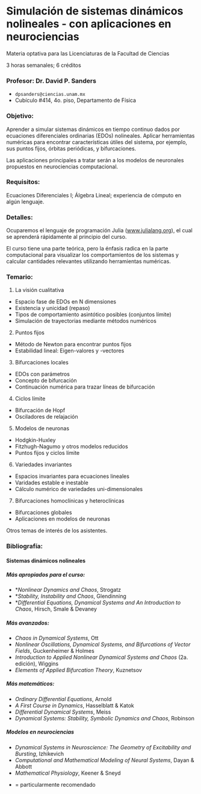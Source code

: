 # Simulación de sistemas dinámicos nolineales - con aplicaciones en neurociencias

Materia optativa para las Licenciaturas de la Facultad de Ciencias

3 horas semanales; 6 créditos


### Profesor: Dr. David P. Sanders
- `dpsanders@ciencias.unam.mx`
- Cubículo #414, 4o. piso, Departamento de Física



### Objetivo:
Aprender a simular sistemas dinámicos en tiempo continuo dados por ecuaciones diferenciales ordinarias (EDOs) nolineales. Aplicar herramientas numéricas para encontrar características útiles del sistema, por ejemplo, sus puntos fijos, órbitas periódicas, y bifurcaciones.

Las aplicaciones principales a tratar serán a los modelos de neuronales propuestos en neurociencias computacional.

### Requisitos:
Ecuaciones Diferenciales I; Álgebra Lineal; experiencia de cómputo en algún lenguaje.

### Detalles:
Ocuparemos el lenguaje de programación Julia (www.julialang.org), el cual se aprenderá rápidamente al principio del curso.

El curso tiene una parte teórica, pero la énfasis radica en la parte computacional para visualizar los comportamientos de los sistemas y calcular cantidades relevantes utilizando herramientas numéricas.


### Temario:

1. La visión cualitativa
- Espacio fase de EDOs en N dimensiones
- Existencia y unicidad (repaso)
- Tipos de comportamiento asintótico posibles (conjuntos límite)
- Simulación de trayectorias mediante métodos numéricos

2. Puntos fijos
- Método de Newton para encontrar puntos fijos
- Estabilidad lineal: Eigen-valores y -vectores

3. Bifurcaciones locales
- EDOs con parámetros
- Concepto de bifurcación
- Continuación numérica para trazar líneas de bifurcación

4. Ciclos límite
- Bifurcación de Hopf
- Osciladores de relajación

5. Modelos de neuronas
- Hodgkin-Huxley
- Fitzhugh-Nagumo y otros modelos reducidos
- Puntos fijos y ciclos límite

6. Variedades invariantes
- Espacios invariantes para ecuaciones lineales
- Varidades estable e inestable
- Cálculo numérico de variedades uni-dimensionales

7. Bifurcaciones homoclínicas y heteroclínicas
- Bifurcaciones globales
- Aplicaciones en modelos de neuronas

Otros temas de interés de los asistentes.


### Bibliografía:

#### Sistemas dinámicos nolineales

##### Más apropiados para el curso:

- **Nonlinear Dynamics and Chaos*, Strogatz
- **Stability, Instability and Chaos*, Glendinning
- **Differential Equations, Dynamical Systems and An Introduction to Chaos*, Hirsch, Smale & Devaney

##### Más avanzados:
- *Chaos in Dynamical Systems*, Ott
- *Nonlinear Oscillations, Dynamical Systems, and Bifurcations of Vector Fields*, Guckenheimer & Holmes
- *Introduction to Applied Nonlinear Dynamical Systems and Chaos* (2a. edición), Wiggins
- *Elements of Applied Bifurcation Theory*, Kuznetsov

##### Más matemáticos:
- *Ordinary Differential Equations*, Arnold
- *A First Course in Dynamics*, Hasselblatt & Katok
- *Differential Dynamical Systems*, Meiss
- *Dynamical Systems: Stability, Symbolic Dynamics and Chaos*, Robinson

##### Modelos en neurociencias
- *Dynamical Systems in Neuroscience: The Geometry of Excitability and Bursting*, Izhikevich
- *Computational and Mathematical Modeling of Neural Systems*, Dayan & Abbott
- *Mathematical Physiology*, Keener & Sneyd


* = particularmente recomendado
